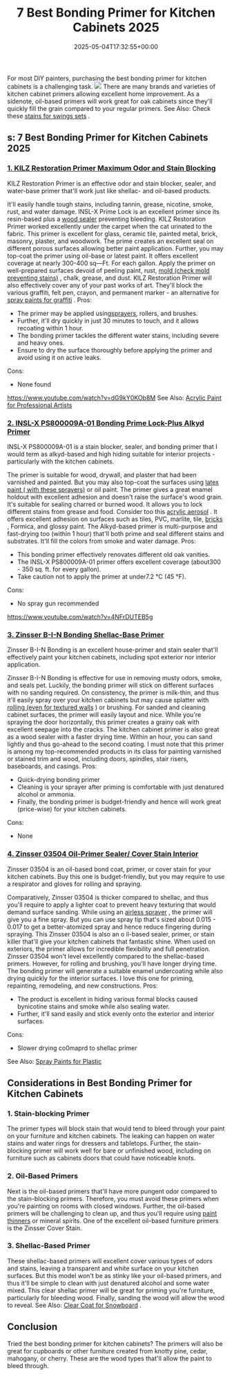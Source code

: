 ﻿---
layout: post
title: 7 Best Bonding Primer for Kitchen Cabinets 2025
date: '2025-05-04T17:32:55+00:00'
categories:
- Paint
tags: []
slug: /best-bonding-primer-for-kitchen-cabinets/
lastmod: 2025-05-07T12:21:23+03:00
---

For most DIY painters, purchasing the best bonding primer for kitchen cabinets is a challenging task.
![](/assets/img/12/Pest-Control.jpg)
There are many brands and varieties of kitchen cabinet primers allowing excellent home improvement.
As a sidenote, oil-based primers will work great for oak cabinets since they'll quickly fill the grain compared to your regular primers.
See Also: Check these
[stains for swings sets](https://pestpolicy.com/best-stain-for-swing-set/)
.
## s: 7 Best Bonding Primer for Kitchen Cabinets 2025
### [1. KILZ Restoration Primer Maximum Odor and Stain Blocking](https://www.amazon.com/dp/B007XH9PKO/?tag=p-policy-20)
KILZ Restoration Primer is an effective odor and stain blocker, sealer, and water-base primer that'll work just like shellac- and oil-based products.

It'll easily handle tough stains, including tannin, grease, nicotine, smoke, rust, and water damage. INSL-X Prime Lock is an excellent primer since its resin-based plus a
[wood sealer](https://pestpolicy.com/best-deck-sealer-for-pressure-treated-wood/)
preventing bleeding.
KILZ Restoration Primer worked excellently under the carpet when the cat urinated to the fabric. This primer is excellent for glass, ceramic tile, painted metal, brick, masonry, plaster, and woodwork.
The prime creates an excellent seal on different porous surfaces allowing better paint application. Further, you may top-coat the primer using oil-base or latest paint.
It offers excellent coverage at nearly 300-400 sq—Ft. For each gallon. Apply the primer on well-prepared surfaces devoid of peeling paint, rust,
[mold (check mold preventing stains)](https://pestpolicy.com/best-exterior-paint-to-prevent-mold/)
, chalk, grease, and dust.
KILZ Restoration Primer will also effectively cover any of your past works of art. They'll block the various graffiti, felt pen, crayon, and permanent marker - an alternative for
[spray paints for graffiti](https://pestpolicy.com/best-spray-paints-for-graffiti/)
.
Pros:
- The primer may be applied using[sprayers](https://pestpolicy.com/best-paint-sprayer-for-interior-walls/), rollers, and brushes.
- Further, it'll dry quickly in just 30 minutes to touch, and it allows recoating within 1 hour.
- The bonding primer tackles the different water stains, including severe and heavy ones.
- Ensure to dry the surface thoroughly before applying the primer and avoid using it on active leaks.

Cons:
- None found

https://www.youtube.com/watch?v=dG9kY0KOb8M
See Also:
[Acrylic Paint for Professional Artists](https://pestpolicy.com/best-acrylic-paint-for-professional-artists/)
### [2. INSL-X PS800009A-01 Bonding Prime Lock-Plus Alkyd Primer](https://www.amazon.com/dp/B07KXP4C4M/?tag=p-policy-20)
INSL-X PS800009A-01 is a stain blocker, sealer, and bonding primer that I would term as alkyd-based and high hiding suitable for interior projects - particularly with the kitchen cabinets.

The primer is suitable for wood, drywall, and plaster that had been varnished and painted. But you may also top-coat the surfaces using
[latex paint ( with these sprayers)](https://pestpolicy.com/best-sprayer-for-latex-paint/)
or oil paint.
The primer gives a great enamel holdout with excellent adhesion and doesn't raise the surface's wood grain. It's suitable for sealing charred or burned wood.
It allows you to lock different stains from grease and food. Consider too this
[acrylic aerosol](https://pestpolicy.com/best-acrylic-paint-for-canvas/)
. It offers excellent adhesion on surfaces such as tiles, PVC, marlite, tile,
[bricks](https://pestpolicy.com/how-to-paint-brick/)
, Formica, and glossy paint.
The
Alkyd-based primer is multi-purpose and fast-drying too (within 1 hour) that'll both prime and seal different stains and substrates. It'll fill the colors from smoke and water damage.
Pros:
- This bonding primer effectively renovates different old oak vanities.
- The INSL-X PS800009A-01 primer offers excellent coverage (about300 - 350 sq. ft. for every gallon).
- Take caution not to apply the primer at under7.2 °C (45 °F).

Cons:
- No spray gun recommended

https://www.youtube.com/watch?v=4NFrDUTEB5g
### [3. Zinsser B-I-N Bonding Shellac-Base Primer](https://www.amazon.com/dp/B000C02C68/?tag=p-policy-20)
Zinsser B-I-N Bonding is an excellent house-primer and
stain sealer
that'll effectively paint your kitchen cabinets, including
spot exterior nor interior application.

Zinsser B-I-N Bonding is effective for use in removing
musty odors, smoke, and seals pet. Luckily, the bonding primer will stick on
different surfaces with no sanding required.
On consistency, the primer is milk-thin, and thus it'll easily spray over your kitchen cabinets but may cause splatter with
[rolling (even for textured walls](https://pestpolicy.com/best-paint-roller-for-textured-walls/)
) or brushing.
For sanded and cleaning cabinet surfaces, the primer will easily layout and nice. While you're spraying the door horizontally, this primer creates a grainy oak with excellent seepage into the cracks.
The kitchen cabinet primer is also great as a wood sealer with a faster drying time. Within an hour, you can sand lightly and thus go-ahead to the second coating.
I must note that this primer is among my top-recommended products in its class for painting varnished or stained trim and wood, including doors, spindles, stair risers, baseboards, and casings.
Pros:
- Quick-drying bonding primer
- Cleaning is your sprayer after priming is comfortable with just denatured alcohol or ammonia.
- Finally, the bonding primer is budget-friendly and hence will work great (price-wise) for your kitchen cabinets.

Cons:
- None

### [4. Zinsser 03504 Oil-Primer Sealer/ Cover Stain Interior](https://www.amazon.com/dp/B000BZX6B4/?tag=p-policy-20)
Zinsser 03504 is an oil-based bond coat, primer, or cover stain for your kitchen cabinets. Buy this one is budget-friendly, but you may require to use a respirator and gloves for rolling and spraying.

Comparatively, Zinsser 03504 is thicker compared to shellac, and thus you'll require to apply a lighter coat to prevent heavy texturing that would demand surface sanding.
While using an
[airless sprayer](https://pestpolicy.com/best-airless-paint-sprayer/)
, the primer will give you a fine spray. But you can use spray tip that's sized about 0.015 - 0.017 to get a better-atomized spray and hence reduce fingering during spraying.
This Zinsser 03504 is also an o
il-based sealer, primer, or stain killer that'll give your kitchen cabinets that fantastic shine. When used on
exteriors, the primer allows for incredible
flexibility and full penetration.
Zinsser 03504 won't level excellently compared to the shellac-based primers. However, for rolling and brushing, you'll have longer drying time.
The bonding primer will generate a suitable
enamel undercoating while also drying quickly for the interior surfaces. I love this one for
priming, repainting, remodeling, and new constructions.
Pros:
- The product is excellent in hiding various formal blocks caused bynicotine stains and smoke while also sealing water.
- Further, it'll sand easily and stick evenly onto the exterior and interior surfaces.

Cons:
- Slower drying co0maprd to shellac primer

See Also:
[Spray Paints for Plastic](https://pestpolicy.com/best-spray-paints-for-plastic/)
## Considerations in Best Bonding Primer for Kitchen Cabinets
### 1. Stain-blocking Primer
The primer types will block stain that would tend to bleed through your paint on your furniture and kitchen cabinets. The leaking can happen on water stains and water rings for dressers and tabletops.
Further, the stain-blocking primer will work well for bare or unfinished wood, including on furniture such as cabinets doors that could have noticeable knots.
### 2. Oil-Based Primers
Next is the oil-based primers that'll have more pungent odor compared to the stain-blocking primers. Therefore, you must avoid these primers when you're painting on rooms with closed windows.
Further, the oil-based primers will be challenging to clean up, and thus you'll require using
[paint thinners](https://pestpolicy.com/best-paint-thinner-for-oil-painting/)
or mineral spirits. One of the excellent oil-based furniture primers is the Zinsser Cover Stain.
### 3. Shellac-Based Primer
These shellac-based primers will excellent cover various types of odors and stains, leaving a transparent and white surface on your kitchen surfaces.
But this model won't be as stinky like your oil-based primers, and thus it'll be simple to clean with just denatured alcohol and some water mixed.
This clear shellac primer will be great for priming you're furniture, particularly for bleeding wood. Finally, sanding the wood will allow the wood to reveal.
See Also:
[Clear Coat for Snowboard](https://pestpolicy.com/best-clear-coat-for-snowboard/)
.
## Conclusion
Tried the best bonding primer for kitchen cabinets? The primers will also be great for cupboards or other furniture created from knotty pine, cedar, mahogany, or cherry. These are the wood types that'll allow the paint to bleed through.